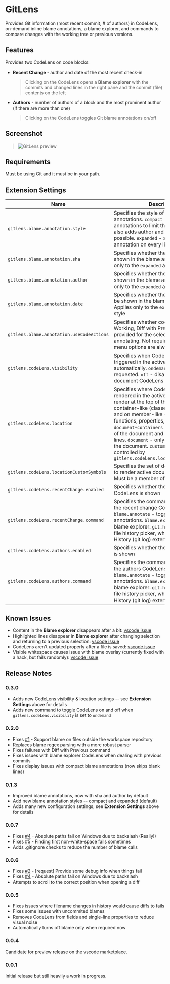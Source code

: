 # GitLens

Provides Git information (most recent commit, # of authors) in CodeLens, on-demand inline blame annotations, a blame explorer, and commands to compare changes with the working tree or previous versions.

## Features

Provides two CodeLens on code blocks:
- **Recent Change** - author and date of the most recent check-in
  > Clicking on the CodeLens opens a **Blame explorer** with the commits and changed lines in the right pane and the commit (file) contents on the left
- **Authors** - number of authors of a block and the most prominent author (if there are more than one)
  > Clicking on the CodeLens toggles Git blame annotations on/off

## Screenshot
> ![GitLens preview](https://raw.githubusercontent.com/eamodio/vscode-git-codelens/master/images/preview-gitlens.gif)

## Requirements

Must be using Git and it must be in your path.

## Extension Settings

|Name | Description
|-----|------------
|`gitlens.blame.annotation.style`|Specifies the style of the blame annotations. `compact` - groups annotations to limit the repetition and also adds author and date when possible. `expanded` - shows an annotation on every line
|`gitlens.blame.annotation.sha`|Specifies whether the commit sha will be shown in the blame annotations. Applies only to the `expanded` annotation style
|`gitlens.blame.annotation.author`|Specifies whether the committer will be shown in the blame annotations. Applies only to the `expanded` annotation style
|`gitlens.blame.annotation.date`|Specifies whether the commit date will be shown in the blame annotations. Applies only to the `expanded` annotation style
|`gitlens.blame.annotation.useCodeActions`|Specifies whether code actions (Diff with Working, Diff with Previous) will be provided for the selected line, when annotating. Not required as context menu options are always provided
|`gitlens.codeLens.visibility`|Specifies when CodeLens will be triggered in the active document. `auto` - automatically. `ondemand` - only when requested. `off` - disables all active document CodeLens
|`gitlens.codeLens.location`|Specifies where CodeLens will be rendered in the active document. `all` - render at the top of the document, on container-like (classes, modules, etc), and on member-like (methods, functions, properties, etc) lines. `document+containers` - render at the top of the document and on container-like lines. `document` - only render at the top of the document. `custom` - rendering controlled by `gitlens.codeLens.locationCustomSymbols`
|`gitlens.codeLens.locationCustomSymbols`|Specifies the set of document symbols to render active document CodeLens on. Must be a member of `SymbolKind`
|`gitlens.codeLens.recentChange.enabled`|Specifies whether the recent change CodeLens is shown
|`gitlens.codeLens.recentChange.command`|Specifies the command executed when the recent change CodeLens is clicked. `blame.annotate` - toggles blame annotations. `blame.explorer` - opens the blame explorer. `git.history` - opens a file history picker, which requires the Git History (git log) extension
|`gitlens.codeLens.authors.enabled`|Specifies whether the authors CodeLens is shown
|`gitlens.codeLens.authors.command`|Specifies the command executed when the authors CodeLens is clicked. `blame.annotate` - toggles blame annotations. `blame.explorer` - opens the blame explorer. `git.history` - opens a file history picker, which requires the Git History (git log) extension

## Known Issues

- Content in the **Blame explorer** disappears after a bit: [vscode issue](https://github.com/Microsoft/vscode/issues/11360)
- Highlighted lines disappear in **Blame explorer** after changing selection and returning to a previous selection: [vscode issue](https://github.com/Microsoft/vscode/issues/11360)
- CodeLens aren't updated properly after a file is saved: [vscode issue](https://github.com/Microsoft/vscode/issues/11546)
- Visible whitespace causes issue with blame overlay (currently fixed with a hack, but fails randomly): [vscode issue](https://github.com/Microsoft/vscode/issues/11485)

## Release Notes

### 0.3.0

 - Adds new CodeLens visibility & location settings -- see **Extension Settings** above for details
 - Adds new command to toggle CodeLens on and off when `gitlens.codeLens.visibility` is set to `ondemand`

### 0.2.0

 - Fixes [#1](https://github.com/eamodio/vscode-gitlens/issues/1) - Support blame on files outside the workspace repository
 - Replaces blame regex parsing with a more robust parser
 - Fixes failures with Diff with Previous command
 - Fixes issues with blame explorer CodeLens when dealing with previous commits
 - Fixes display issues with compact blame annotations (now skips blank lines)

### 0.1.3

 - Improved blame annotations, now with sha and author by default
 - Add new blame annotation styles -- compact and expanded (default)
 - Adds many new configuration settings; see **Extension Settings** above for details

### 0.0.7

 - Fixes [#4](https://github.com/eamodio/vscode-gitlens/issues/4) - Absolute paths fail on Windows due to backslash (Really!)
 - Fixes [#5](https://github.com/eamodio/vscode-gitlens/issues/5) - Finding first non-white-space fails sometimes
 - Adds .gitignore checks to reduce the number of blame calls

### 0.0.6

 - Fixes [#2](https://github.com/eamodio/vscode-gitlens/issues/2) - [request] Provide some debug info when things fail
 - Fixes [#4](https://github.com/eamodio/vscode-gitlens/issues/4) - Absolute paths fail on Windows due to backslash
 - Attempts to scroll to the correct position when opening a diff

### 0.0.5

- Fixes issues where filename changes in history would cause diffs to fails
- Fixes some issues with uncommited blames
- Removes CodeLens from fields and single-line properties to reduce visual noise
- Automatically turns off blame only when required now

### 0.0.4

Candidate for preview release on the vscode marketplace.

### 0.0.1

Initial release but still heavily a work in progress.